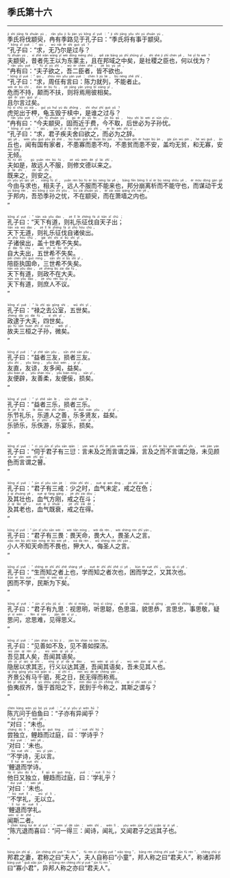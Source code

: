 ## 季氏第十六
---
<div>

<p>
<ruby><rb> 季氏将伐颛臾，冉有季路见于孔子曰：“季氏将有事于颛臾。 </rb> <rt>jì  shì  jiāng  fá  zhuān  yú ， rǎn  yǒu  jì  lù  jiàn  yú  kǒng  zǐ  yuē ：“ jì  shì  jiāng  yǒu  shì  yú  zhuān  yú 。</rt></ruby><BR>
<ruby><rb> ”孔子曰：“求，无乃尔是过与？ </rb> <rt>” kǒng  zǐ  yuē ：“ qiú ， wú  nǎi  ěr  shì  guò  yǔ ？</rt></ruby><BR>
<ruby><rb> 夫颛臾，昔者先王以为东蒙主，且在邦域之中矣，是社稷之臣也，何以伐为？ </rb> <rt>fū  zhuān  yú ， xī  zhě  xiān  wáng  yǐ  wèi  dōng  méng  zhǔ ， qiě  zài  bāng  yù  zhī  zhōng  yǐ ， shì  shè  jì  zhī  chén  yě ， hé  yǐ  fá  wèi ？</rt></ruby><BR>
<ruby><rb> ”冉有曰：“夫子欲之，吾二臣者，皆不欲也。 </rb> <rt>” rǎn  yǒu  yuē ：“ fū  zǐ  yù  zhī ， wú  èr  chén  zhě ， jiē  bù  yù  yě 。</rt></ruby><BR>
<ruby><rb> ”孔子曰：“求，周任有言曰：陈力就列，不能者止。 </rb> <rt>” kǒng  zǐ  yuē ：“ qiú ， zhōu  rèn  yǒu  yán  yuē ： chén  lì  jiù  liè ， bù  néng  zhě  zhǐ 。</rt></ruby><BR>
<ruby><rb> 危而不持，颠而不扶，则将焉用彼相矣。 </rb> <rt>wēi  ér  bù  chí ， diān  ér  bù  fú ， zé  jiāng  yān  yòng  bǐ  xiāng  yǐ 。</rt></ruby><BR>
<ruby><rb> 且尔言过矣。 </rb> <rt>qiě  ěr  yán  guò  yǐ 。</rt></ruby><BR>
<ruby><rb> 虎兕出于柙，龟玉毁于椟中，是谁之过与？ </rb> <rt>hǔ  sì  chū  yú  xiá ， guī  yù  huǐ  yú  dú  zhōng ， shì  shuí  zhī  guò  yǔ ？</rt></ruby><BR>
<ruby><rb> ”冉有曰：“今夫颛臾，固而近于费，今不取，后世必为子孙忧。 </rb> <rt>” rǎn  yǒu  yuē ：“ jīn  fū  zhuān  yú ， gù  ér  jìn  yú  fèi ， jīn  bù  qǔ ， hòu  shì  bì  wèi  zi  sūn  yōu 。</rt></ruby><BR>
<ruby><rb> ”孔子曰：“求，君子疾夫舍曰欲之，而必为之辞。 </rb> <rt>” kǒng  zǐ  yuē ：“ qiú ， jūn  zǐ  jí  fū  shě  yuē  yù  zhī ， ér  bì  wèi  zhī  cí 。</rt></ruby><BR>
<ruby><rb> 丘也，闻有国有家者，不患寡而患不均，不患贫而患不安，盖均无贫，和无寡，安无倾。 </rb> <rt>qiū  yě ， wén  yǒu  guó  yǒu  jiā  zhě ， bù  huàn  guǎ  ér  huàn  bù  jūn ， bù  huàn  pín  ér  huàn  bù  ān ， gài  jūn  wú  pín ， hé  wú  guǎ ， ān  wú  qīng 。</rt></ruby><BR>
<ruby><rb> 夫如是，故远人不服，则修文德以来之。 </rb> <rt>fū  rú  shì ， gù  yuǎn  rén  bù  fú ， zé  xiū  wén  dé  yǐ  lái  zhī 。</rt></ruby><BR>
<ruby><rb> 既来之，则安之。 </rb> <rt>jì  lái  zhī ， zé  ān  zhī 。</rt></ruby><BR>
<ruby><rb> 今由与求也，相夫子，远人不服而不能来也，邦分崩离析而不能守也，而谋动干戈于邦内，吾恐季孙之忧，不在颛臾，而在萧墙之内也。 </rb> <rt>jīn  yóu  yǔ  qiú  yě ， xiāng  fū  zǐ ， yuǎn  rén  bù  fú  ér  bù  néng  lái  yě ， bāng  fēn  bēng  lí  xī  ér  bù  néng  shǒu  yě ， ér  móu  dòng  gàn  gē  yú  bāng  nèi ， wú  kǒng  jì  sūn  zhī  yōu ， bù  zài  zhuān  yú ， ér  zài  xiāo  qiáng  zhī  nèi  yě 。</rt></ruby><BR>
<ruby><rb> ” </rb> <rt>”</rt></ruby><BR></p>

<p>
<ruby><rb> 孔子曰：“天下有道，则礼乐征伐自天子出； </rb> <rt>kǒng  zǐ  yuē ：“ tiān  xià  yǒu  dào ， zé  lǐ  lè  zhēng  fá  zì  tiān  zǐ  chū ；</rt></ruby><BR>
<ruby><rb> 天下无道，则礼乐征伐自诸侯出。 </rb> <rt>tiān  xià  wú  dào ， zé  lǐ  lè  zhēng  fá  zì  zhū  hóu  chū 。</rt></ruby><BR>
<ruby><rb> 子诸侯出，盖十世希不失矣。 </rb> <rt>zi  zhū  hóu  chū ， gài  shí  shì  xī  bù  shī  yǐ 。</rt></ruby><BR>
<ruby><rb> 自大夫出，五世希不失矣。 </rb> <rt>zì  dài  fū  chū ， wǔ  shì  xī  bù  shī  yǐ 。</rt></ruby><BR>
<ruby><rb> 陪臣执国命，三世希不失矣。 </rb> <rt>péi  chén  zhí  guó  mìng ， sān  shì  xī  bù  shī  yǐ 。</rt></ruby><BR>
<ruby><rb> 天下有道，则政不在大夫。 </rb> <rt>tiān  xià  yǒu  dào ， zé  zhèng  bù  zài  dài  fū 。</rt></ruby><BR>
<ruby><rb> 天下有道，则庶人不议。 </rb> <rt>tiān  xià  yǒu  dào ， zé  shù  rén  bù  yì 。</rt></ruby><BR>
<ruby><rb> ” </rb> <rt>”</rt></ruby><BR></p>

<p>
<ruby><rb> 孔子曰：“禄之去公室，五世矣。 </rb> <rt>kǒng  zǐ  yuē ：“ lù  zhī  qù  gōng  shì ， wǔ  shì  yǐ 。</rt></ruby><BR>
<ruby><rb> 政逮于大夫，四世矣。 </rb> <rt>zhèng  dǎi  yú  dài  fū ， sì  shì  yǐ 。</rt></ruby><BR>
<ruby><rb> 故夫三桓之子孙，微矣。 </rb> <rt>gù  fū  sān  huán  zhī  zǐ  sūn ， wēi  yǐ 。</rt></ruby><BR>
<ruby><rb> ” </rb> <rt>”</rt></ruby><BR></p>

<p>
<ruby><rb> 孔子曰：“益者三友，损者三友。 </rb> <rt>kǒng  zǐ  yuē ：“ yì  zhě  sān  yǒu ， sǔn  zhě  sān  yǒu 。</rt></ruby><BR>
<ruby><rb> 友直，友谅，友多闻，益矣。 </rb> <rt>yǒu  zhí ， yǒu  liàng ， yǒu  duō  wén ， yì  yǐ 。</rt></ruby><BR>
<ruby><rb> 友便辟，友善柔，友便佞，损矣。 </rb> <rt>yǒu  biàn  pì ， yǒu  shàn  róu ， yǒu  biàn  nìng ， sǔn  yǐ 。</rt></ruby><BR>
<ruby><rb> ” </rb> <rt>”</rt></ruby><BR></p>

<p>
<ruby><rb> 孔子曰：“益者三乐，损者三乐。 </rb> <rt>kǒng  zǐ  yuē ：“ yì  zhě  sān  lè ， sǔn  zhě  sān  lè 。</rt></ruby><BR>
<ruby><rb> 乐节礼乐，乐道人之善，乐多贤友，益矣。 </rb> <rt>lè  jié  lǐ  lè ， lè  dào  rén  zhī  shàn ， lè  duō  xián  yǒu ， yì  yǐ 。</rt></ruby><BR>
<ruby><rb> 乐骄乐，乐佚游，乐宴乐，损矣。 </rb> <rt>lè  jiāo  lè ， lè  yì  yóu ， lè  yàn  lè ， sǔn  yǐ 。</rt></ruby><BR>
<ruby><rb> ” </rb> <rt>”</rt></ruby><BR></p>

<p>
<ruby><rb> 孔子曰：“伺于君子有三愆：言未及之而言谓之躁，言及之而不言谓之隐，未见颜色而言谓之瞽。 </rb> <rt>kǒng  zǐ  yuē ：“ cì  yú  jūn  zǐ  yǒu  sān  qiān ： yán  wèi  jí  zhī  ér  yán  wèi  zhī  zào ， yán  jí  zhī  ér  bù  yán  wèi  zhī  yǐn ， wèi  jiàn  yán  sè  ér  yán  wèi  zhī  gǔ 。</rt></ruby><BR>
<ruby><rb> ” </rb> <rt>”</rt></ruby><BR></p>

<p>
<ruby><rb> 孔子曰：“君子有三戒：少之时，血气未定，戒之在色； </rb> <rt>kǒng  zǐ  yuē ：“ jūn  zǐ  yǒu  sān  jiè ： shǎo  zhī  shí ， xuè  qì  wèi  dìng ， jiè  zhī  zài  sè ；</rt></ruby><BR>
<ruby><rb> 及其壮也，血气方刚，戒之在斗； </rb> <rt>jí  qí  zhuàng  yě ， xuè  qì  fāng  gāng ， jiè  zhī  zài  dòu ；</rt></ruby><BR>
<ruby><rb> 及其老也，血气既衰，戒之在得。 </rb> <rt>jí  qí  lǎo  yě ， xuè  qì  jì  shuāi ， jiè  zhī  zài  dé 。</rt></ruby><BR>
<ruby><rb> ” </rb> <rt>”</rt></ruby><BR></p>

<p>
<ruby><rb> 孔子曰：“君子有三畏：畏天命，畏大人，畏圣人之言。 </rb> <rt>kǒng  zǐ  yuē ：“ jūn  zǐ  yǒu  sān  wèi ： wèi  tiān  mìng ， wèi  dà  rén ， wèi  shèng  rén  zhī  yán 。</rt></ruby><BR>
<ruby><rb> 小人不知天命而不畏也，狎大人，侮圣人之言。 </rb> <rt>xiǎo  rén  bù  zhī  tiān  mìng  ér  bù  wèi  yě ， xiá  dà  rén ， wǔ  shèng  rén  zhī  yán 。</rt></ruby><BR>
<ruby><rb> ” </rb> <rt>”</rt></ruby><BR></p>

<p>
<ruby><rb> 孔子曰：“生而知之者上也，学而知之者次也，困而学之，又其次也。 </rb> <rt>kǒng  zǐ  yuē ：“ shēng  ér  zhī  zhī  zhě  shàng  yě ， xué  ér  zhī  zhī  zhě  cì  yě ， kùn  ér  xué  zhī ， yòu  qí  cì  yě 。</rt></ruby><BR>
<ruby><rb> 困而不学，民斯为下矣。 </rb> <rt>kùn  ér  bù  xué ， mín  sī  wèi  xià  yǐ 。</rt></ruby><BR>
<ruby><rb> ” </rb> <rt>”</rt></ruby><BR></p>

<p>
<ruby><rb> 孔子曰：“君子有九思：视思明，听思聪，色思温，貌思恭，言思忠，事思敬，疑思问，忿思难，见得思义。 </rb> <rt>kǒng  zǐ  yuē ：“ jūn  zǐ  yǒu  jiǔ  sī ： shì  sī  míng ， tīng  sī  cōng ， sè  sī  wēn ， mào  sī  gōng ， yán  sī  zhōng ， shì  sī  jìng ， yí  sī  wèn ， fèn  sī  nán ， jiàn  dé  sī  yì 。</rt></ruby><BR>
<ruby><rb> ” </rb> <rt>”</rt></ruby><BR></p>

<p>
<ruby><rb> 孔子曰：“见善如不及，见不善如探汤。 </rb> <rt>kǒng  zǐ  yuē ：“ jiàn  shàn  rú  bù  jí ， jiàn  bù  shàn  rú  tàn  tāng 。</rt></ruby><BR>
<ruby><rb> 吾见其人矣，吾闻其语矣。 </rb> <rt>wú  jiàn  qí  rén  yǐ ， wú  wén  qí  yǔ  yǐ 。</rt></ruby><BR>
<ruby><rb> 隐居以求其志，行义以达其道，吾闻其语矣，吾未见其人也。 </rb> <rt>yǐn  jū  yǐ  qiú  qí  zhì ， xíng  yì  yǐ  dá  qí  dào ， wú  wén  qí  yǔ  yǐ ， wú  wèi  jiàn  qí  rén  yě 。</rt></ruby><BR>
<ruby><rb> 齐景公有马千驷，死之日，民无得而称焉。 </rb> <rt>qí  jǐng  gōng  yǒu  mǎ  qiān  sì ， sǐ  zhī  rì ， mín  wú  dé  ér  chēng  yān 。</rt></ruby><BR>
<ruby><rb> 伯夷叔齐，饿于首阳之下，民到于今称之，其斯之谓与？ </rb> <rt>bó  yí  shū  qí ， è  yú  shǒu  yáng  zhī  xià ， mín  dào  yú  jīn  chēng  zhī ， qí  sī  zhī  wèi  yǔ ？</rt></ruby><BR>
<ruby><rb> ” </rb> <rt>”</rt></ruby><BR></p>

<p>
<ruby><rb> 陈亢问于伯鱼曰：“子亦有异闻乎？ </rb> <rt>chén  kàng  wèn  yú  bó  yú  yuē ：“ zi  yì  yǒu  yì  wén  hū ？</rt></ruby><BR>
<ruby><rb> ”对曰：“未也。 </rb> <rt>” duì  yuē ：“ wèi  yě 。</rt></ruby><BR>
<ruby><rb> 尝独立，鲤趋而过庭，曰：’学诗乎？ </rb> <rt>cháng  dú  lì ， lǐ  qū  ér  guò  tíng ， yuē ：’ xué  shī  hū ？</rt></ruby><BR>
<ruby><rb> ’对曰：’未也。 </rb> <rt>’ duì  yuē ：’ wèi  yě 。</rt></ruby><BR>
<ruby><rb> ’’不学诗，无以言。 </rb> <rt>’’ bù  xué  shī ， wú  yǐ  yán 。</rt></ruby><BR>
<ruby><rb> ’鲤退而学诗。 </rb> <rt>’ lǐ  tuì  ér  xué  shī 。</rt></ruby><BR>
<ruby><rb> 他日又独立，鲤趋而过庭，曰：’学礼乎？ </rb> <rt>tā  rì  yòu  dú  lì ， lǐ  qū  ér  guò  tíng ， yuē ：’ xué  lǐ  hū ？</rt></ruby><BR>
<ruby><rb> ’对曰：’未也。 </rb> <rt>’ duì  yuē ：’ wèi  yě 。</rt></ruby><BR>
<ruby><rb> ’’不学礼，无以立。 </rb> <rt>’’ bù  xué  lǐ ， wú  yǐ  lì 。</rt></ruby><BR>
<ruby><rb> ’鲤退而学礼。 </rb> <rt>’ lǐ  tuì  ér  xué  lǐ 。</rt></ruby><BR>
<ruby><rb> 闻斯二者。 </rb> <rt>wén  sī  èr  zhě 。</rt></ruby><BR>
<ruby><rb> ”陈亢退而喜曰：“问一得三：闻诗，闻礼，又闻君子之远其子也。 </rb> <rt>” chén  kàng  tuì  ér  xǐ  yuē ：“ wèn  yī  dé  sān ： wén  shī ， wén  lǐ ， yòu  wén  jūn  zǐ  zhī  yuǎn  qí  zi  yě 。</rt></ruby><BR>
<ruby><rb> ” </rb> <rt>”</rt></ruby><BR></p>

<p>
<ruby><rb> 邦君之妻，君称之曰“夫人”，夫人自称曰“小童”，邦人称之曰“君夫人”，称诸异邦曰“寡小君”，异邦人称之亦曰“君夫人”。 </rb> <rt>bāng  jūn  zhī  qī ， jūn  chēng  zhī  yuē “ fū  rén ”， fū  rén  zì  chēng  yuē “ xiǎo  tóng ”， bāng  rén  chēng  zhī  yuē “ jūn  fū  rén ”， chēng  zhū  yì  bāng  yuē “ guǎ  xiǎo  jūn ”， yì  bāng  rén  chēng  zhī  yì  yuē “ jūn  fū  rén ”。</rt></ruby><BR></p>

</div>
